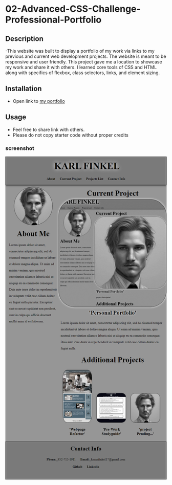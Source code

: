# 02-Advanced-CSS-Challenge-Professional-Portfolio

## Description

-This website was built to display a portfolio of my work via links to my previous and current web development projects. The website is meant to be responsive and user friendly. This project gave me a location to showcase my work and share it with others. I learned core tools of CSS and HTML along with specifics of flexbox, class selectors, links, and element sizing. 

## Installation
- Open link to [my portfolio](https://meister7k.github.io/02-Advanced-CSS-Challenge-Professional-Portfolio/)

## Usage
- Feel free to share link with others. 
- Please do not copy starter code without proper credits 

### screenshot 
![screenshot](./assets/photos/Portfolio-project-readme-capture.png)


